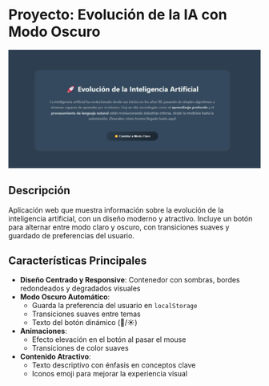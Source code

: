 # Proyecto: Evolución de la IA con Modo Oscuro

![Proyecto](proyecto.jpg)

## Descripción
Aplicación web que muestra información sobre la evolución de la inteligencia artificial, con un diseño moderno y atractivo. Incluye un botón para alternar entre modo claro y oscuro, con transiciones suaves y guardado de preferencias del usuario.

## Características Principales
- **Diseño Centrado y Responsive**: Contenedor con sombras, bordes redondeados y degradados visuales
- **Modo Oscuro Automático**:
  - Guarda la preferencia del usuario en `localStorage`
  - Transiciones suaves entre temas
  - Texto del botón dinámico (🌙/☀️)
- **Animaciones**:
  - Efecto elevación en el botón al pasar el mouse
  - Transiciones de color suaves
- **Contenido Atractivo**:
  - Texto descriptivo con énfasis en conceptos clave
  - Iconos emoji para mejorar la experiencia visual
